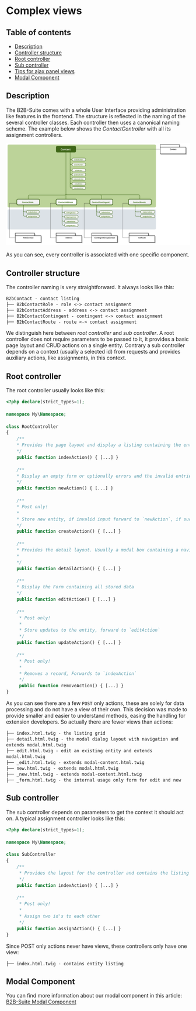 # Complex views

## Table of contents

* [Description](#description)
* [Controller structure](#controller-structure)
* [Root controller](#root-controller)
* [Sub controller](#sub-controller)
* [Tips for ajax panel views](#tips-for-ajax-panel-views)
* [Modal Component](#modal-component)

## Description

The B2B-Suite comes with a whole User Interface providing administration like features in the frontend. The structure is reflected in the naming of the several controller classes. Each controller then uses a canonical naming scheme. The example below shows the _ContactController_ with all its assignment controllers.

![image](/.gitbook/assets/contact-controller-complex-example.svg)

As you can see, every controller is associated with one specific component.

## Controller structure

The controller naming is very straightforward. It always looks like this:

    B2bContact - contact listing
    ├── B2bContactRole - role <-> contact assignment
    ├── B2bContactAddress - address <-> contact assignment
    ├── B2bContactContingent - contingent <-> contact assignment
    ├── B2bContactRoute - route <-> contact assignment

We distinguish here between _root controller_ and _sub controller_. A root controller does not require parameters to be passed to it, it provides a basic page layout and CRUD actions on a single entity. Contrary a sub controller depends on a context (usually a selected id) from requests and provides auxiliary actions, like assignments, in this context.

## Root controller

The root controller usually looks like this:

```php
<?php declare(strict_types=1);

namespace My\Namespace;

class RootController
{
    /**
    * Provides the page layout and display a listing containing the entities
    */
    public function indexAction() { [...] }
    
    /**
    * Display an empty form or optionally errors and the invalid entries
    */
    public function newAction() { [...] }

    /**
    * Post only!
    *
    * Store new entity, if invalid input forward to `newAction`, if successful forward to `detailAction`
    */
    public function createAction() { [...] }

    /**
    * Provides the detail layout. Usually a modal box containing a navigation and initially selecting the `editAction`
    *
    */
    public function detailAction() { [...] }

    /**
    * Display the Form containing all stored data
    */
    public function editAction() { [...] }

    /**
     * Post only!
     *
     * Store updates to the entity, forward to `editAction`
     */
    public function updateAction() { [...] }

    /**
     * Post only!
     *
     * Removes a record, Forwards to `indexAction`
     */
     public function removeAction() { [...] }
}
```

As you can see there are a few `POST` only actions, these are solely for data processing and do not have a view of their own. This decision was made to provide smaller and easier to understand methods, easing the handling for extension developers. So actually there are fewer views than actions:

    ├── index.html.twig - the listing grid
    ├── detail.html.twig - the modal dialog layout with navigation and extends modal.html.twig
    ├── edit.html.twig - edit an existing entity and extends modal.html.twig
    ├── _edit.html.twig - extends modal-content.html.twig
    ├── new.html.twig - extends modal.html.twig
    ├── _new.html.twig - extends modal-content.html.twig
    ├── _form.html.twig - the internal usage only form for edit and new

## Sub controller

The sub controller depends on parameters to get the context it should act on. A typical assignment controller looks like this:

```php
<?php declare(strict_types=1);

namespace My\Namespace;

class SubController
{
    /**
     * Provides the layout for the controller and contains the listing
     */
    public function indexAction() { [...] }

    /**
     * Post only!
     *
     * Assign two id's to each other
     */
    public function assignAction() { [...] }
}
```

Since POST only actions never have views, these controllers only have one view:

    ├── index.html.twig - contains entity listing

## Modal Component

You can find more information about our modal component in this article: [B2B-Suite Modal Component](modal-component.md)
